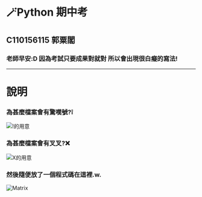# 🪄Python 期中考
## C110156115 **郭粟閣**
### 老師早安:D **因為考試只要成果對就對 所以會出現很白癡的寫法!**
-----------------------------
# 說明
### 為甚麼檔案會有驚嘆號?❕
![!的用意](https://i.imgur.com/BC2Aqfj.gif)
### 為甚麼檔案會有叉叉?❌
![X的用意](https://i.imgur.com/Gg0M0L5.gif)
### 然後隨便放了一個程式碼在這裡.w.
![Matrix](https://i.imgur.com/HrSAk0P.png)